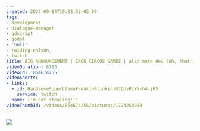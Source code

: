 ```yaml
---
created: 2023-09-14T19:02:35-05:00
tags:
- development
- dialogue-manager
- gdscript
- godot
- 'null'
- raiding-enlynn_
- twitch
title: BIG ANNOUNCEMENT | IRON CIRCUS GAMES | also more dev (oh, that was anti-climatic)
videoDuration: 8713
videoId: '864674255'
videoShorts:
- links:
  - id: HandsomeSuperLlamaFreakinStinkin-h3QbvRLYN-b4-jHS
    service: twitch
  name: i'm not stealing!!!
videoThumbId: /videos/864674255/pictures/1724258999
---
```


![](20230915000235.jpg)
